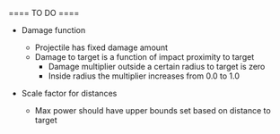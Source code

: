 ==== TO DO ====

- Damage function
  - Projectile has fixed damage amount
  - Damage to target is a function of impact proximity to target
    - Damage multiplier outside a certain radius to target is zero
    - Inside radius the multiplier increases from 0.0 to 1.0 

- Scale factor for distances
  - Max power should have upper bounds set based on distance to target

